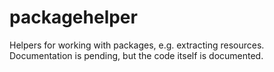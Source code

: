 # packagehelper

Helpers for working with packages, e.g. extracting resources. Documentation is pending, but the code itself is documented.